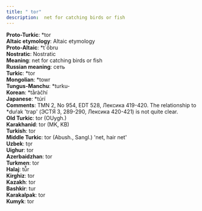 ```yaml
---
title: " tor"
description:  net for catching birds or fish
---
```


<strong>Proto-Turkic</strong>:  *tor<br>
<strong>Altaic etymology</strong>:  Altaic etymology<br>
<strong> Proto-Altaic</strong>:  *t`ŏ́bru<br>
<strong>Nostratic</strong>:  Nostratic<br>
<strong>Meaning</strong>:  net for catching birds or fish<br>
<strong>Russian meaning</strong>:  сеть<br>
<strong>Turkic</strong>:  *tor<br>
<strong>Mongolian</strong>:  *towr<br>
<strong>Tungus-Manchu</strong>:  *turku-<br>
<strong>Korean</strong>:  *tằràčhí<br>
<strong>Japanese</strong>:  *túrí<br>
<strong>Comments</strong>:  TMN 2, No 954, EDT 528, Лексика 419-420. The relationship to *duŕak 'trap' (ЭСТЯ 3, 289-290, Лексика 420-421) is not quite clear.<br>
<strong>Old Turkic</strong>:  tor (OUygh.)<br>
<strong>Karakhanid</strong>:  tor (MK, KB)<br>
<strong>Turkish</strong>:  tor<br>
<strong>Middle Turkic</strong>:  tor (Abush., Sangl.) 'net, hair net'<br>
<strong>Uzbek</strong>:  tọr<br>
<strong>Uighur</strong>:  tor<br>
<strong>Azerbaidzhan</strong>:  tor<br>
<strong>Turkmen</strong>:  tor<br>
<strong>Halaj</strong>:  tū̊r<br>
<strong>Kirghiz</strong>:  tor<br>
<strong>Kazakh</strong>:  tor<br>
<strong>Bashkir</strong>:  tur<br>
<strong>Karakalpak</strong>:  tor<br>
<strong>Kumyk</strong>:  tor<br>


